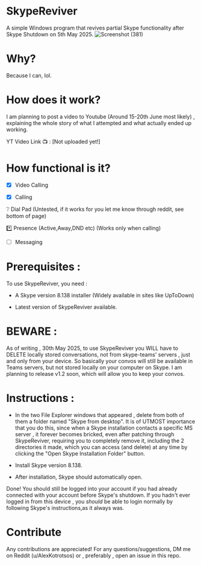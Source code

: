 # SkypeReviver
A simple Windows program that revives partial Skype functionality after Skype Shutdown on 5th May 2025.
![Screenshot (381)](https://github.com/user-attachments/assets/06f58afa-1c94-433a-a2ea-20b57f21c9f7)

# Why?
Because I can, lol.

# How does it work?

I am planning to post a video to Youtube (Around 15-20th June most likely) , explaining the whole story of what I attempted and what actually ended up working.

YT Video Link 📺 : [Not uploaded yet!]

# How functional is it?

- [X]  Video Calling

- [X]  Calling

  ❔  Dial Pad (Untested, if it works for you let me know through reddit, see bottom of page)

  *️⃣  Presence (Active,Away,DND etc) (Works only when calling)

- [ ]  Messaging

# Prerequisites :

To use SkypeReviver, you need :

- A Skype version 8.138 installer
  (Widely available in sites like UpToDown)

- Latest version of SkypeReviver available.

# BEWARE : 

As of writing , 30th May 2025, to use SkypeReviver you WILL have to DELETE locally stored conversations,
not from skype-teams' servers , just and only from your device. So basically your convos will still be available in Teams servers, but not stored locally on your computer on Skype.
I am planning to release v1.2 soon, which will allow you to keep your convos.

# Instructions :

- In the two File Explorer windows that appeared , delete from both of them a folder named "Skype from desktop".
It is of UTMOST importance that you do this, since when a Skype installation contacts a specific MS server , it forever becomes bricked,
even after patching through SkypeReviver, requiring you to completely remove it, including the 2 directories it made, which you can access (and delete) at any time by 
clicking the "Open Skype Installation Folder" button.

- Install Skype version 8.138.

- After installation, Skype should automatically open.

Done! You should still be logged into your account if you had already connected with your account before Skype's shutdown.
If you hadn't ever logged in from this device , you *should* be able to login normally by following Skype's instructions,as it always was.

# Contribute

Any contributions are appreciated!
For any questions/suggestions, DM me on Reddit (u/AlexKotrotsos) or , preferably , open an issue in this repo.
